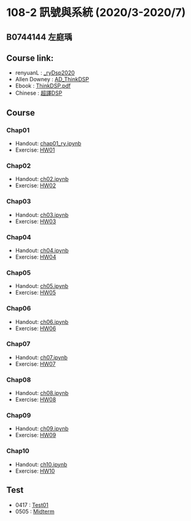 # 108-2 訊號與系統 (2020/3-2020/7)
## B0744144 左庭瑀
## Course link: 
* renyuanL : [_ryDsp2020](https://github.com/renyuanL/_ryDsp2020)
* Allen Downey : [AD_ThinkDSP](https://github.com/AllenDowney/ThinkDSP)
* Ebook : [ThinkDSP.pdf](https://github.com/TYTsooo/DSP/blob/master/thinkdsp.pdf)
* Chinese : [超譯DSP](http://timag-shield.blogspot.com/)
## Course
### Chap01
* Handout: [chap01_ry.ipynb](https://github.com/renyuanL/_ryDsp2020/blob/master/code/chap01_ry.ipynb)
* Exercise: [HW01](https://github.com/TYTsooo/108-2_DSP/blob/master/HW/HW01.ipynb)
### Chap02
* Handout: [ch02.ipynb](https://github.com/renyuanL/_ryDsp2020/blob/master/code/ch02.ipynb)
* Exercise: [HW02](https://github.com/TYTsooo/108-2_DSP/blob/master/HW/HW02.ipynb)
### Chap03
* Handout: [ch03.ipynb](https://github.com/renyuanL/_ryDsp2020/blob/master/code/chap03.ipynb)
* Exercise: [HW03](https://github.com/TYTsooo/108-2_DSP/blob/master/HW/HW03.ipynb)
### Chap04
* Handout: [ch04.ipynb](https://github.com/renyuanL/_ryDsp2020/blob/master/code/ch04.ipynb)
* Exercise: [HW04](https://github.com/TYTsooo/108-2_DSP/blob/master/HW/HW04.ipynb)
### Chap05
* Handout: [ch05.ipynb](https://github.com/renyuanL/_ryDsp2020/blob/master/code/ch05.ipynb)
* Exercise: [HW05](https://github.com/TYTsooo/108-2_DSP/blob/master/HW/HW05.ipynb)
### Chap06
* Handout: [ch06.ipynb](https://github.com/renyuanL/_ryDsp2020/blob/master/code/ch06.ipynb)
* Exercise: [HW06](https://github.com/TYTsooo/108-2_DSP/blob/master/HW/HW06.ipynb)
### Chap07
* Handout: [ch07.ipynb](https://github.com/renyuanL/_ryDsp2020/blob/master/code/ch07.ipynb)
* Exercise: [HW07](https://github.com/TYTsooo/108-2_DSP/blob/master/HW/HW07.ipynb)
### Chap08
* Handout: [ch08.ipynb](https://github.com/renyuanL/_ryDsp2020/blob/master/code/ch08.ipynb)
* Exercise: [HW08](https://github.com/TYTsooo/108-2_DSP/blob/master/HW/HW08.ipynb)
### Chap09
* Handout: [ch09.ipynb](https://github.com/renyuanL/_ryDsp2020/blob/master/code/ch09.ipynb)
* Exercise: [HW09](https://github.com/TYTsooo/108-2_DSP/blob/master/HW/HW09.ipynb)
### Chap10
* Handout: [ch10.ipynb](https://github.com/renyuanL/_ryDsp2020/blob/master/code/ch10.ipynb)
* Exercise: [HW10](https://github.com/TYTsooo/108-2_DSP/blob/master/HW/HW10.ipynb)
## Test
* 0417 : [Test01](https://github.com/TYTsooo/108-2_DSP/blob/master/Test/0417_DSPTest.ipynb)
* 0505 : [Midterm](https://github.com/TYTsooo/108-2_DSP/blob/master/Test/Midterm_B0744144.ipynb)
